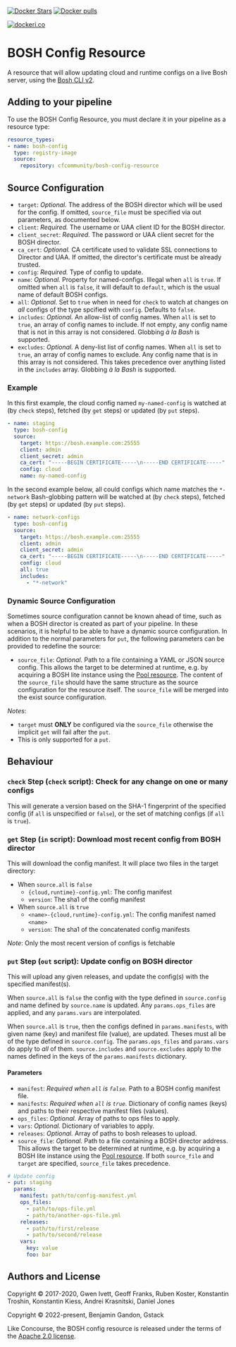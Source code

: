 [![Docker Stars](https://img.shields.io/docker/stars/cfcommunity/bosh-config-resource.svg?style=plastic)](https://registry.hub.docker.com/v2/repositories/cfcommunity/bosh-config-resource/stars/count/)
[![Docker pulls](https://img.shields.io/docker/pulls/cfcommunity/bosh-config-resource.svg?style=plastic)](https://registry.hub.docker.com/v2/repositories/cfcommunity/bosh-config-resource)
<!--
[![Concourse Build](https://ci.gstack.io/api/v1/teams/gk-plat-devs/pipelines/slack-notification-resource/jobs/build/badge)](https://ci.gstack.io/teams/gk-plat-devs/pipelines/slack-notification-resource)
-->
[![dockeri.co](https://dockeri.co/image/cfcommunity/bosh-config-resource)](https://hub.docker.com/r/cfcommunity/bosh-config-resource/)

# BOSH Config Resource

A resource that will allow updating cloud and runtime configs on a live Bosh
server, using the [Bosh CLI v2][cli_v2].

[cli_v2]: https://bosh.io/docs/cli-v2/


## Adding to your pipeline

To use the BOSH Config Resource, you must declare it in your pipeline as a
resource type:

```yaml
resource_types:
- name: bosh-config
  type: registry-image
  source:
    repository: cfcommunity/bosh-config-resource
```


## Source Configuration

* `target`: *Optional.* The address of the BOSH director which will be used for
  the config. If omitted, `source_file` must be specified via out parameters, as
  documented below.
* `client`: *Required.* The username or UAA client ID for the BOSH director.
* `client_secret`: *Required.* The password or UAA client secret for the BOSH
  director.
* `ca_cert`: *Optional.* CA certificate used to validate SSL connections to
  Director and UAA. If omitted, the director's certificate must be already
  trusted.
* `config`: *Required.* Type of config to update.
* `name`: *Optional.* Property for named-configs. Illegal when `all` is `true`.
  If omitted when `all` is `false`, it will default to `default`, which is the
  usual name of default BOSH configs.
* `all`: *Optional.* Set to `true` when in need for `check` to watch at changes
  on _all_ configs of the type spcified with `config`. Defaults to `false`.
* `includes`: *Optional.* An allow-list of config names. When `all` is set to
  `true`, an array of config names to include. If not empty, any config name
  that is not in this array is not considered. Globbing _à la Bash_ is supported.
* `excludes`: *Optional.* A deny-list list of config names. When `all` is set to
  `true`, an array of config names to exclude. Any config name that is in this
  array is not considered. This takes precedence over anything listed in the
  `includes` array. Globbing _à la Bash_ is supported.

### Example

In this first example, the cloud config named `my-named-config` is watched at
(by `check` steps), fetched (by `get` steps) or updated (by `put` steps).

```yaml
- name: staging
  type: bosh-config
  source:
    target: https://bosh.example.com:25555
    client: admin
    client_secret: admin
    ca_cert: "-----BEGIN CERTIFICATE-----\n-----END CERTIFICATE-----"
    config: cloud
    name: my-named-config
```

In the second example below, all could configs which name matches the
`*-network` Bash-globbing pattern will be watched at (by `check` steps),
fetched (by `get` steps) or updated (by `put` steps).

```yaml
- name: network-configs
  type: bosh-config
  source:
    target: https://bosh.example.com:25555
    client: admin
    client_secret: admin
    ca_cert: "-----BEGIN CERTIFICATE-----\n-----END CERTIFICATE-----"
    config: cloud
    all: true
    includes:
      - "*-network"
```

### Dynamic Source Configuration

Sometimes source configuration cannot be known ahead of time, such as when a BOSH director is created as part of your
pipeline. In these scenarios, it is helpful to be able to have a dynamic source configuration. In addition to the
normal parameters for `put`, the following parameters can be provided to redefine the source:

* `source_file`: *Optional.* Path to a file containing a YAML or JSON source
  config. This allows the target to be determined at runtime, e.g. by acquiring
  a BOSH lite instance using the
  [Pool resource](https://github.com/concourse/pool-resource). The content of
  the `source_file` should have the same structure as the source configuration
  for the resource itself. The `source_file` will be merged into the exist
  source configuration.

_Notes_:
 - `target` must **ONLY** be configured via the `source_file` otherwise the implicit `get` will fail after the `put`.
 - This is only supported for a `put`.


## Behaviour

### `check` Step (`check` script): Check for any change on one or many configs

This will generate a version based on the SHA-1 fingerprint of the specified
config (if `all` is unspecified or `false`), or the set of matching configs
(if `all` is `true`).

### `get` Step (`in` script): Download most recent config from BOSH director

This will download the config manifest. It will place two files in the target directory:

- When `source.all` is `false`
  - `{cloud,runtime}-config.yml`: The config manifest
  - `version`: The sha1 of the config manifest
- When `source.all` is `true`
  - `<name>-{cloud,runtime}-config.yml`: The config manifest named `<name>`
  - `version`: The sha1 of the concatenated config manifests

_Note_: Only the most recent version of configs is fetchable

### `put` Step (`out` script): Update config on BOSH director

This will upload any given releases, and update the config(s) with the specified
manifest(s).

When `source.all` is `false` the config with the type defined in `source.config`
and name defined by `source.name` is updated. Any `params.ops_files` are
applied, and any `params.vars` are interpolated.

When `source.all` is `true`, then the configs defined in `params.manifests`,
with given name (key) and manifest file (value), are updated. Theses must all be
of the type defined in `source.config`. The `params.ops_files` and `params.vars`
do apply to _all_ of them. `source.includes` and `source.excludes` apply to the
names defined in the keys of the `params.manifests` dictionary.

#### Parameters

* `manifest`: *Required when `all` is `false`.* Path to a BOSH config manifest
  file.
* `manifests`: *Required when `all` is `true`.* Dictionary of config names
  (keys) and paths to their respective manifest files (values).
* `ops_files`: *Optional.* Array of paths to ops files to apply.
* `vars`: *Optional.* Dictionary of variables to apply.
* `releases`: *Optional.* Array of paths to bosh releases to upload.
* `source_file`: *Optional.* Path to a file containing a BOSH director address.
  This allows the target to be determined at runtime, e.g. by acquiring a BOSH
  lite instance using the
  [Pool resource](https://github.com/concourse/pool-resource).
  If both `source_file` and `target` are specified, `source_file` takes
  precedence.

``` yaml
# Update config
- put: staging
  params:
    manifest: path/to/config-manifest.yml
    ops_files:
      - path/to/ops-file.yml
      - path/to/another-ops-file.yml
    releases:
      - path/to/first/release
      - path/to/second/release
    vars:
      key: value
      foo: bar
```


## Authors and License

Copyright © 2017-2020, Gwen Ivett, Geoff Franks, Ruben Koster, Konstantin
Troshin, Konstantin Kiess, Andrei Krasnitski, Daniel Jones

Copyright © 2022-present, Benjamin Gandon, Gstack

Like Concourse, the BOSH config resource is released under the terms of the
[Apache 2.0 license](LICENSE.txt).

<!--
# Local Variables:
# indent-tabs-mode: nil
# End:
-->
